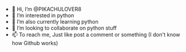 - 👋 Hi, I’m @PIKACHULOVER8
- 👀 I’m interested in python
- 🌱 I’m also currently learning python
- 💞️ I’m looking to collaborate on python stuff
- 📫 To reach me, Just like post a comment or something (I don't know how Github works) 
